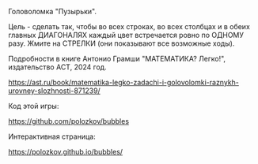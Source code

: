 Головоломка "Пузырьки".

Цель - сделать так, чтобы во всех строках, во всех столбцах и в обеих главных ДИАГОНАЛЯХ каждый цвет встречается ровно по ОДНОМУ разу. Жмите на СТРЕЛКИ (они показывают все возможные ходы).

Подробности в книге Антонио Грамши "МАТЕМАТИКА? Легко!", издательство АСТ, 2024 год.

https://ast.ru/book/matematika-legko-zadachi-i-golovolomki-raznykh-urovney-slozhnosti-871239/

Код этой игры:

https://github.com/polozkov/bubbles

Интерактивная страница:

https://polozkov.github.io/bubbles/



